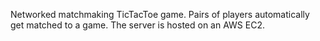 Networked matchmaking TicTacToe game.  Pairs of players automatically get matched to a game.  The server is hosted on an AWS EC2.
